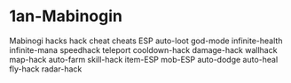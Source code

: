 # 1an-Mabinogin
Mabinogi hacks hack cheat cheats ESP auto-loot god-mode infinite-health infinite-mana speedhack teleport cooldown-hack damage-hack wallhack map-hack auto-farm skill-hack item-ESP mob-ESP auto-dodge auto-heal fly-hack radar-hack
